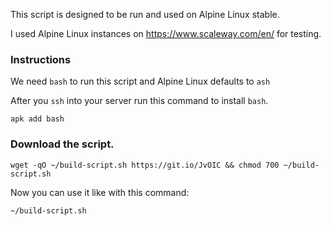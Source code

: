 
This script is designed to be run and used on Alpine Linux stable.

I used Alpine Linux instances on https://www.scaleway.com/en/ for testing.

### Instructions

We need `bash` to run this script and Alpine Linux defaults to `ash`

After you `ssh` into your server run this command to install `bash`.

~~~
apk add bash
~~~

### Download the script.

~~~
wget -qO ~/build-script.sh https://git.io/JvOIC && chmod 700 ~/build-script.sh
~~~

Now you can use it like with this command:

~~~
~/build-script.sh
~~~